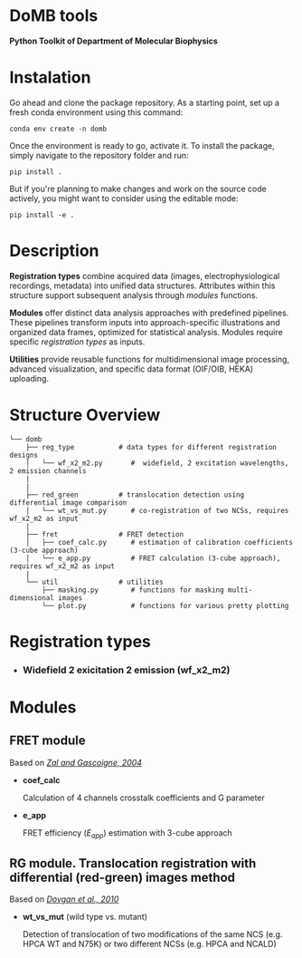 DoMB tools
==========

__Python Toolkit of Department of Molecular Biophysics__



# Instalation
Go ahead and clone the package repository. As a starting point, set up a fresh conda environment using this command:
```
conda env create -n domb
```

Once the environment is ready to go, activate it. To install the package, simply navigate to the repository folder and run: 
```
pip install .
```


But if you're planning to make changes and work on the source code actively, you might want to consider using the editable mode:
```
pip install -e .
```


# Description
__Registration types__ combine acquired data (images, electrophysiological recordings, metadata) into unified data structures. Attributes within this structure support subsequent analysis through _modules_ functions.

__Modules__ offer distinct data analysis approaches with predefined pipelines. These pipelines transform inputs into approach-specific illustrations and organized data frames, optimized for statistical analysis. Modules require specific _registration types_ as inputs.

__Utilities__ provide reusable functions for multidimensional image processing, advanced visualization, and specific data format (OIF/OIB, HEKA) uploading.



# Structure Overview
```
└── domb
    ├── reg_type           # data types for different registration designs
    │   └── wf_x2_m2.py       #  widefield, 2 excitation wavelengths, 2 emission channels
    |
    |
    ├── red_green          # translocation detection using differential image comparison
    │   └── wt_vs_mut.py      # co-registration of two NCSs, requires wf_x2_m2 as input
    |
    ├── fret               # FRET detection
    │   ├── coef_calc.py      # estimation of calibration coefficients (3-cube approach)
    │   └── e_app.py          # FRET calculation (3-cube approach), requires wf_x2_m2 as input
    |
    └── util               # utilities
        ├── masking.py        # functions for masking multi-dimensional images
        └── plot.py           # functions for various pretty plotting

```


# Registration types
- ### Widefield 2 exicitation 2 emission (wf_x2_m2)


# Modules
## FRET module
Based on _[Zal and Gascoigne, 2004](https://pubmed.ncbi.nlm.nih.gov/15189889/)_
- __coef_calc__

  Calculation of 4 channels crosstalk coefficients and G parameter

- __e_app__

  FRET efficiency ($E_{app}$) estimation with 3-cube approach

## RG module. Translocation registration with differential (red-green) images method
Based on _[Dovgan et al., 2010](https://pubmed.ncbi.nlm.nih.gov/20704590/)_
- __wt_vs_mut__ (wild type vs. mutant)

  Detection of translocation of two modifications of the same NCS (e.g. HPCA WT and N75K) or two different NCSs (e.g. HPCA and NCALD)  
